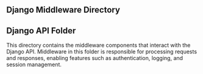 ## Django Middleware Directory
## Django API Folder
This directory contains the middleware components that interact with the Django API. Middleware in this folder is responsible for processing requests and responses, enabling features such as authentication, logging, and session management.